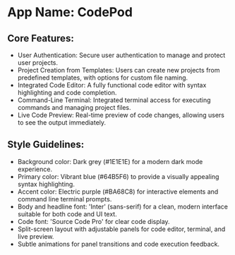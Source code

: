 # **App Name**: CodePod

## Core Features:

- User Authentication: Secure user authentication to manage and protect user projects.
- Project Creation from Templates: Users can create new projects from predefined templates, with options for custom file naming.
- Integrated Code Editor: A fully functional code editor with syntax highlighting and code completion.
- Command-Line Terminal: Integrated terminal access for executing commands and managing project files.
- Live Code Preview: Real-time preview of code changes, allowing users to see the output immediately.

## Style Guidelines:

- Background color: Dark grey (#1E1E1E) for a modern dark mode experience.
- Primary color: Vibrant blue (#64B5F6) to provide a visually appealing syntax highlighting.
- Accent color: Electric purple (#BA68C8) for interactive elements and command line terminal prompts.
- Body and headline font: 'Inter' (sans-serif) for a clean, modern interface suitable for both code and UI text.
- Code font: 'Source Code Pro' for clear code display.
- Split-screen layout with adjustable panels for code editor, terminal, and live preview.
- Subtle animations for panel transitions and code execution feedback.